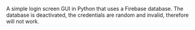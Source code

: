 A simple login screen GUI in Python that uses a Firebase database. The database is deactivated, the credentials are random and invalid, therefore will not work.
